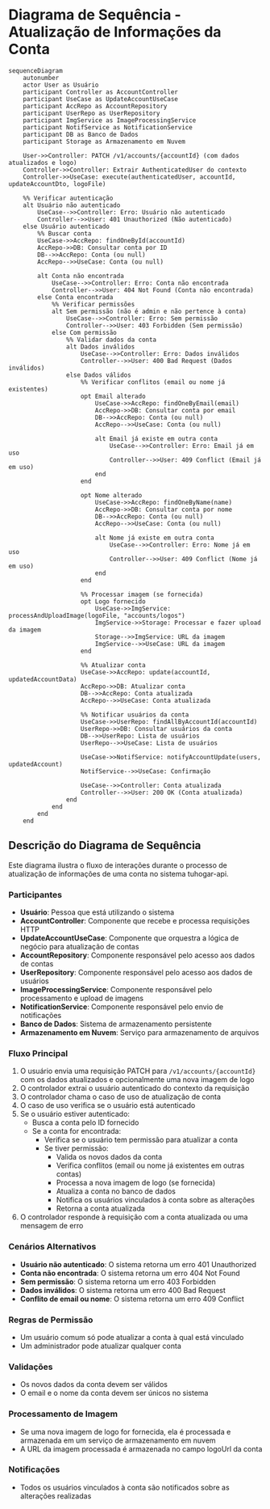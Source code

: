 # Diagrama de Sequência - Atualização de Informações da Conta

```mermaid
sequenceDiagram
    autonumber
    actor User as Usuário
    participant Controller as AccountController
    participant UseCase as UpdateAccountUseCase
    participant AccRepo as AccountRepository
    participant UserRepo as UserRepository
    participant ImgService as ImageProcessingService
    participant NotifService as NotificationService
    participant DB as Banco de Dados
    participant Storage as Armazenamento em Nuvem
    
    User->>Controller: PATCH /v1/accounts/{accountId} (com dados atualizados e logo)
    Controller->>Controller: Extrair AuthenticatedUser do contexto
    Controller->>UseCase: execute(authenticatedUser, accountId, updateAccountDto, logoFile)
    
    %% Verificar autenticação
    alt Usuário não autenticado
        UseCase-->>Controller: Erro: Usuário não autenticado
        Controller-->>User: 401 Unauthorized (Não autenticado)
    else Usuário autenticado
        %% Buscar conta
        UseCase->>AccRepo: findOneById(accountId)
        AccRepo->>DB: Consultar conta por ID
        DB-->>AccRepo: Conta (ou null)
        AccRepo-->>UseCase: Conta (ou null)
        
        alt Conta não encontrada
            UseCase-->>Controller: Erro: Conta não encontrada
            Controller-->>User: 404 Not Found (Conta não encontrada)
        else Conta encontrada
            %% Verificar permissões
            alt Sem permissão (não é admin e não pertence à conta)
                UseCase-->>Controller: Erro: Sem permissão
                Controller-->>User: 403 Forbidden (Sem permissão)
            else Com permissão
                %% Validar dados da conta
                alt Dados inválidos
                    UseCase-->>Controller: Erro: Dados inválidos
                    Controller-->>User: 400 Bad Request (Dados inválidos)
                else Dados válidos
                    %% Verificar conflitos (email ou nome já existentes)
                    opt Email alterado
                        UseCase->>AccRepo: findOneByEmail(email)
                        AccRepo->>DB: Consultar conta por email
                        DB-->>AccRepo: Conta (ou null)
                        AccRepo-->>UseCase: Conta (ou null)
                        
                        alt Email já existe em outra conta
                            UseCase-->>Controller: Erro: Email já em uso
                            Controller-->>User: 409 Conflict (Email já em uso)
                        end
                    end
                    
                    opt Nome alterado
                        UseCase->>AccRepo: findOneByName(name)
                        AccRepo->>DB: Consultar conta por nome
                        DB-->>AccRepo: Conta (ou null)
                        AccRepo-->>UseCase: Conta (ou null)
                        
                        alt Nome já existe em outra conta
                            UseCase-->>Controller: Erro: Nome já em uso
                            Controller-->>User: 409 Conflict (Nome já em uso)
                        end
                    end
                    
                    %% Processar imagem (se fornecida)
                    opt Logo fornecido
                        UseCase->>ImgService: processAndUploadImage(logoFile, "accounts/logos")
                        ImgService->>Storage: Processar e fazer upload da imagem
                        Storage-->>ImgService: URL da imagem
                        ImgService-->>UseCase: URL da imagem
                    end
                    
                    %% Atualizar conta
                    UseCase->>AccRepo: update(accountId, updatedAccountData)
                    AccRepo->>DB: Atualizar conta
                    DB-->>AccRepo: Conta atualizada
                    AccRepo-->>UseCase: Conta atualizada
                    
                    %% Notificar usuários da conta
                    UseCase->>UserRepo: findAllByAccountId(accountId)
                    UserRepo->>DB: Consultar usuários da conta
                    DB-->>UserRepo: Lista de usuários
                    UserRepo-->>UseCase: Lista de usuários
                    
                    UseCase->>NotifService: notifyAccountUpdate(users, updatedAccount)
                    NotifService-->>UseCase: Confirmação
                    
                    UseCase-->>Controller: Conta atualizada
                    Controller-->>User: 200 OK (Conta atualizada)
                end
            end
        end
    end
```

## Descrição do Diagrama de Sequência

Este diagrama ilustra o fluxo de interações durante o processo de atualização de informações de uma conta no sistema tuhogar-api.

### Participantes
- **Usuário**: Pessoa que está utilizando o sistema
- **AccountController**: Componente que recebe e processa requisições HTTP
- **UpdateAccountUseCase**: Componente que orquestra a lógica de negócio para atualização de contas
- **AccountRepository**: Componente responsável pelo acesso aos dados de contas
- **UserRepository**: Componente responsável pelo acesso aos dados de usuários
- **ImageProcessingService**: Componente responsável pelo processamento e upload de imagens
- **NotificationService**: Componente responsável pelo envio de notificações
- **Banco de Dados**: Sistema de armazenamento persistente
- **Armazenamento em Nuvem**: Serviço para armazenamento de arquivos

### Fluxo Principal
1. O usuário envia uma requisição PATCH para `/v1/accounts/{accountId}` com os dados atualizados e opcionalmente uma nova imagem de logo
2. O controlador extrai o usuário autenticado do contexto da requisição
3. O controlador chama o caso de uso de atualização de conta
4. O caso de uso verifica se o usuário está autenticado
5. Se o usuário estiver autenticado:
   - Busca a conta pelo ID fornecido
   - Se a conta for encontrada:
     - Verifica se o usuário tem permissão para atualizar a conta
     - Se tiver permissão:
       - Valida os novos dados da conta
       - Verifica conflitos (email ou nome já existentes em outras contas)
       - Processa a nova imagem de logo (se fornecida)
       - Atualiza a conta no banco de dados
       - Notifica os usuários vinculados à conta sobre as alterações
       - Retorna a conta atualizada
6. O controlador responde à requisição com a conta atualizada ou uma mensagem de erro

### Cenários Alternativos
- **Usuário não autenticado**: O sistema retorna um erro 401 Unauthorized
- **Conta não encontrada**: O sistema retorna um erro 404 Not Found
- **Sem permissão**: O sistema retorna um erro 403 Forbidden
- **Dados inválidos**: O sistema retorna um erro 400 Bad Request
- **Conflito de email ou nome**: O sistema retorna um erro 409 Conflict

### Regras de Permissão
- Um usuário comum só pode atualizar a conta à qual está vinculado
- Um administrador pode atualizar qualquer conta

### Validações
- Os novos dados da conta devem ser válidos
- O email e o nome da conta devem ser únicos no sistema

### Processamento de Imagem
- Se uma nova imagem de logo for fornecida, ela é processada e armazenada em um serviço de armazenamento em nuvem
- A URL da imagem processada é armazenada no campo logoUrl da conta

### Notificações
- Todos os usuários vinculados à conta são notificados sobre as alterações realizadas

